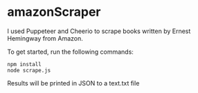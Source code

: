 # amazonScraper

I used Puppeteer and Cheerio to scrape books written by Ernest Hemingway from Amazon. 

To get started, run the following commands:

``` 
npm install
node scrape.js
```

Results will be printed in JSON to a text.txt file
